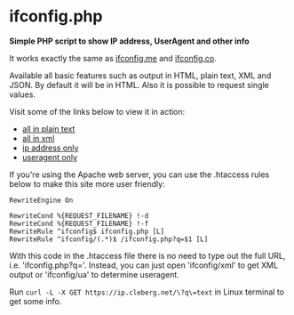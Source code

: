 ifconfig.php
============

**Simple PHP script to show IP address, UserAgent and other info**

It works exactly the same as [ifconfig.me](http://ifconfig.me) and [ifconfig.co](http://ifconfig.co).

Available all basic features such as output in HTML, plain text, XML and JSON.
By default it will be in HTML. Also it is possible to request single values.

Visit some of the links below to view it in action:
* [all in plain text](http://ip.cleberg.net?q=text)
* [all in xml](http://ip.cleberg.net?q=xml)
* [ip address only](http://ip.cleberg.net?q=ip)
* [useragent only](http://ip.cleberg.net?q=ua)

If you're using the Apache web server, you can use the .htaccess rules below to make this site more user friendly:

	RewriteEngine On

	RewriteCond %{REQUEST_FILENAME} !-d
	RewriteCond %{REQUEST_FILENAME} !-f
	RewriteRule ^ifconfig$ ifconfig.php [L]
	RewriteRule ^ifconfig/(.*)$ /ifconfig.php?q=$1 [L]

With this code in the .htaccess file there is no need to type out the full URL, i.e. 'ifconfig.php?q='.
Instead, you can just open 'ifconfig/xml' to get XML output or 'ifconfig/ua' to determine useragent.

Run `curl -L -X GET https://ip.cleberg.net/\?q\=text` in Linux terminal to get some info.
